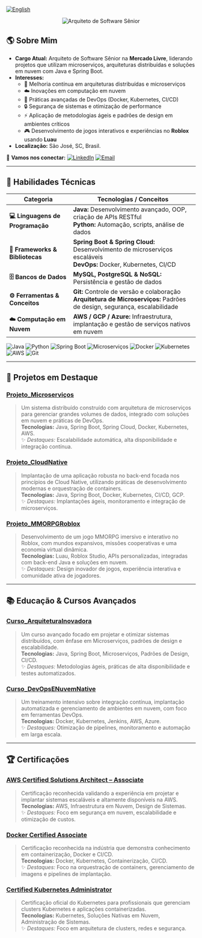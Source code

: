 [![English](https://img.shields.io/badge/English-Click%20Here-blue)](README_en.md)


<div align="center">
  <img src="https://readme-typing-svg.herokuapp.com?color=%2330A3DC&size=28&center=true&vCenter=true&width=800&lines=Arquiteto+de+Software+Sênior;💻+Java+|+Spring+Boot+|+Microserviços+|+Cloud+|+DevOps" alt="Arquiteto de Software Sênior">
</div>

## 🌎 Sobre Mim  
- **Cargo Atual:** Arquiteto de Software Sênior na **Mercado Livre**, liderando projetos que utilizam microserviços, arquiteturas distribuídas e soluções em nuvem com Java e Spring Boot.  
- **Interesses:**  
  - 🚀 Melhoria contínua em arquiteturas distribuídas e microserviços  
  - ☁️ Inovações em computação em nuvem  
  - 🔧 Práticas avançadas de DevOps (Docker, Kubernetes, CI/CD)  
  - 🔒 Segurança de sistemas e otimização de performance  
  - ⚡ Aplicação de metodologias ágeis e padrões de design em ambientes críticos  
  - 🎮 Desenvolvimento de jogos interativos e experiências no **Roblox** usando **Luau**  
- **Localização:** São José, SC, Brasil.  

💬 **Vamos nos conectar:** [![LinkedIn](https://img.shields.io/badge/LinkedIn-0077B5?style=flat&logo=linkedin&logoColor=fff)](https://www.linkedin.com/in/seuusuario/)
[![Email](https://img.shields.io/badge/Email-D14836?style=flat&logo=gmail&logoColor=fff)](mailto:seuemail@example.com)

---

## 🎯 Habilidades Técnicas

| Categoria                     | Tecnologias / Conceitos                                                                                                                                                  |
| ----------------------------- | ----------------------------------------------------------------------------------------------------------------------------------------------------------------------- |
| **💻 Linguagens de Programação** | **Java:** Desenvolvimento avançado, OOP, criação de APIs RESTful<br>**Python:** Automação, scripts, análise de dados                                                               |
| **🔧 Frameworks & Bibliotecas** | **Spring Boot & Spring Cloud:** Desenvolvimento de microserviços escaláveis<br>**DevOps:** Docker, Kubernetes, CI/CD                                                                |
| **🗄️ Bancos de Dados**         | **MySQL, PostgreSQL & NoSQL:** Persistência e gestão de dados                                                                                                         |
| **⚙️ Ferramentas & Conceitos**  | **Git:** Controle de versão e colaboração<br>**Arquitetura de Microserviços:** Padrões de design, segurança, escalabilidade                                                      |
| **☁️ Computação em Nuvem**      | **AWS / GCP / Azure:** Infraestrutura, implantação e gestão de serviços nativos em nuvem                                                                                 |

![Java](https://img.shields.io/badge/Java-ED8B00?style=flat&logo=java&logoColor=fff) 
![Python](https://img.shields.io/badge/Python-3776AB?style=flat&logo=python&logoColor=fff) 
![Spring Boot](https://img.shields.io/badge/Spring%20Boot-6DB33F?style=flat&logo=spring&logoColor=fff) 
![Microserviços](https://img.shields.io/badge/Microserviços-000000?style=flat&logo=docker&logoColor=fff) 
![Docker](https://img.shields.io/badge/Docker-2496ED?style=flat&logo=docker&logoColor=fff) 
![Kubernetes](https://img.shields.io/badge/Kubernetes-326CE5?style=flat&logo=kubernetes&logoColor=fff) 
![AWS](https://img.shields.io/badge/AWS-232F3E?style=flat&logo=amazon-aws&logoColor=fff) 
![Git](https://img.shields.io/badge/Git-F05032?style=flat&logo=git&logoColor=fff)

---

## 🚀 Projetos em Destaque

### [Projeto_Microserviços](https://github.com/yuricapella/Projeto_Microserviços)
> Um sistema distribuído construído com arquitetura de microserviços para gerenciar grandes volumes de dados, integrado com soluções em nuvem e práticas de DevOps.  
**Tecnologias:** Java, Spring Boot, Spring Cloud, Docker, Kubernetes, AWS.  
✨ *Destaques:* Escalabilidade automática, alta disponibilidade e integração contínua.

### [Projeto_CloudNative](https://github.com/yuricapella/Projeto_CloudNative)
> Implantação de uma aplicação robusta no back-end focada nos princípios de Cloud Native, utilizando práticas de desenvolvimento modernas e orquestração de containers.  
**Tecnologias:** Java, Spring Boot, Docker, Kubernetes, CI/CD, GCP.  
✨ *Destaques:* Implantações ágeis, monitoramento e integração de microserviços.

### [Projeto_MMORPGRoblox](https://github.com/yuricapella/Projeto_MMORPGRoblox)
> Desenvolvimento de um jogo MMORPG imersivo e interativo no Roblox, com mundos expansivos, missões cooperativas e uma economia virtual dinâmica.  
**Tecnologias:** Luau, Roblox Studio, APIs personalizadas, integradas com back-end Java e soluções em nuvem.  
✨ *Destaques:* Design inovador de jogos, experiência interativa e comunidade ativa de jogadores.


---

## 📚 Educação & Cursos Avançados

### [Curso_ArquiteturaInovadora](#)
> Um curso avançado focado em projetar e otimizar sistemas distribuídos, com ênfase em Microserviços, padrões de design e escalabilidade.  
**Tecnologias:** Java, Spring Boot, Microserviços, Padrões de Design, CI/CD.  
✨ *Destaques:* Metodologias ágeis, práticas de alta disponibilidade e testes automatizados.

### [Curso_DevOpsENuvemNative](#)
> Um treinamento intensivo sobre integração contínua, implantação automatizada e gerenciamento de ambientes em nuvem, com foco em ferramentas DevOps.  
**Tecnologias:** Docker, Kubernetes, Jenkins, AWS, Azure.  
✨ *Destaques:* Otimização de pipelines, monitoramento e automação em larga escala.

---

## 🏆 Certificações

### [AWS Certified Solutions Architect – Associate](#)
> Certificação reconhecida validando a experiência em projetar e implantar sistemas escaláveis e altamente disponíveis na AWS.  
**Tecnologias:** AWS, Infraestrutura em Nuvem, Design de Sistemas.  
✨ *Destaques:* Foco em segurança em nuvem, escalabilidade e otimização de custos.

### [Docker Certified Associate](#)
> Certificação reconhecida na indústria que demonstra conhecimento em containerização, Docker e CI/CD.  
**Tecnologias:** Docker, Kubernetes, Containerização, CI/CD.  
✨ *Destaques:* Foco na orquestração de containers, gerenciamento de imagens e pipelines de implantação.

### [Certified Kubernetes Administrator](#)
> Certificação oficial do Kubernetes para profissionais que gerenciam clusters Kubernetes e aplicações containerizadas.  
**Tecnologias:** Kubernetes, Soluções Nativas em Nuvem, Administração de Sistemas.  
✨ *Destaques:* Foco em arquitetura de clusters, redes e segurança.
